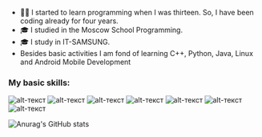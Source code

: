 
 - 💪🏻 I started to learn programming when I was thirteen. So, I have been coding already for four years.
 - 🎓 I studied in the Moscow School Programming.
 - 🎓 I study in IT-SAMSUNG.
 - Besides basic activities I am fond of learning C++, Python, Java, Linux and Android Mobile Development
 
 ### My basic skills:

![alt-текст](https://camo.githubusercontent.com/3579f9a55d8bff928f98c56c8f62bde2bf2bd401b6bce340bdfaac6652383787/68747470733a2f2f696d672e736869656c64732e696f2f62616467652f2d48544d4c2d3333333333333f7374796c653d666c6174266c6f676f3d48544d4c35266c6f676f436f6c6f723d453334463236)
![alt-текст](https://camo.githubusercontent.com/c38a05ab57aea563f73ae6b4aad7f556faa734d4077a7b52a2081b41ce27da40/68747470733a2f2f696d672e736869656c64732e696f2f62616467652f2d4353532d3333333333333f7374796c653d666c6174266c6f676f3d43535333266c6f676f436f6c6f723d313537324236)
![alt-текст](https://camo.githubusercontent.com/24bdb576fc22700bba0e304741a52bad5aa0886e4ca2474d5ea6253656b64da7/68747470733a2f2f696d672e736869656c64732e696f2f62616467652f2d534153532d3333333333333f7374796c653d666c6174266c6f676f3d53415353)
![alt-текст](https://camo.githubusercontent.com/848defb760c0adff4362c04283f254f633ea8eff177c1640b209429d0e3d7627/68747470733a2f2f696d672e736869656c64732e696f2f62616467652f2d4a6176615363726970742d3333333333333f7374796c653d666c6174266c6f676f3d6a617661736372697074)
![alt-текст](https://camo.githubusercontent.com/4fdef2e89ad890fe0afd6f53b105eff757cf2f12ab261e10919a23c740d38b72/68747470733a2f2f696d672e736869656c64732e696f2f62616467652f2d547970655363726970742d3333333333333f7374796c653d666c6174266c6f676f3d54797065536372697074266c6f676f436f6c6f723d303037414343)
![alt-текст](https://camo.githubusercontent.com/b8f9baf34dfa59e5cf63be744777f8f01596535a4bcc1502df3cf39a71d41c23/68747470733a2f2f696d672e736869656c64732e696f2f62616467652f2d52656163742d3333333333333f7374796c653d666c6174266c6f676f3d7265616374)
![alt-текст](https://camo.githubusercontent.com/08413b23131d86fc9390a427491f7dff29124c48b1743cc517eb8049058bdc67/68747470733a2f2f696d672e736869656c64732e696f2f62616467652f2d52656475782d3333333333333f7374796c653d666c6174266c6f676f3d7265647578)

![Anurag's GitHub stats](https://github-readme-stats.vercel.app/api?username=IFraimG&show_icons=true&theme=dark)
